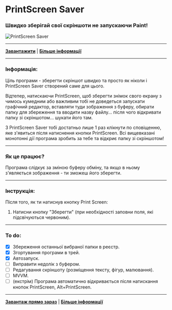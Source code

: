 # PrintScreen Saver
### Швидко зберігай свої скріншоти не запускаючи Paint!
![PrintScreen Saver](https://user-images.githubusercontent.com/24297249/27260840-60d1b768-543e-11e7-805f-3559d3b7a704.png "PrintScreen Saver")

***

[**Завантажити**](https://github.com/aenen/PrintScreen-Saver/releases/download/v1.0.0/Setup.msi) | 
[**Більше інформації**](https://github.com/aenen/PrintScreen-Saver/releases/tag/v1.0.0)

***

### Інформація:
Ціль програми - зберегти скріншот швидко та просто як ніколи і PrintScreen Saver створений саме для цього.

Відтепер, натискаючи PrintScreen, щоб зберегти знімок свого екрану з чимось кумедним або важливим тобі не доведеться запускати графічний редактор, вставляти туди зображення з буферу, обирати папку для збереження та вводити назву файлу... після чого відкривати папку зі скріншотом... шукати його там.

З PrintScreen Saver тобі достатньо лише 1 раз клікнути по сповіщенню, яке з'явиться після натиснення кнопки PrintScreen. Всі вищевказані монотонні дії програма зробить за тебе та відкриє папку зі скріншотом!

***

### Як це працює?
Програма слідкує за зміною буферу обміну, та якщо в ньому з'являється зображення - ти зможеш його зберегти.

___

### Інструкція:
Після того, як ти натиснув кнопку Print Screen:
  1. Натисни кнопку "Зберегти" (при необхідності заповни поля, які підсвічуються червоним).

___

### To do:
- [x] Збереження останньої вибраної папки в реєстр.
- [x] Згортування програми в трей.
- [x] Автозапуск.
- [ ] Виправити недолік з буфером.
- [ ] Редагування скріншоту (розміщення тексту, фігур, малювання).
- [ ] MVVM.
- [ ] (екстрім) Програма автоматично відкривається після натискання кнопок PrintScreen, Alt+PrintScreen.

___

[**Завантаж прямо зараз**](https://github.com/aenen/PrintScreen-Saver/releases/download/v1.0.0/Setup.msi) | 
[**Більше інформації**](https://github.com/aenen/PrintScreen-Saver/releases/tag/v1.0.0)

